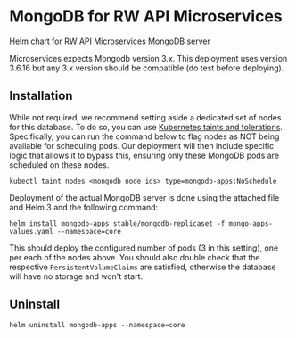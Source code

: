 # MongoDB for RW API Microservices

[Helm chart for RW API Microservices MongoDB server](https://github.com/helm/charts/tree/master/stable/mongodb-replicaset)

Microservices expects Mongodb version 3.x. This deployment uses version 3.6.16 but any 3.x version should be compatible (do test before deploying).

## Installation

While not required, we recommend setting aside a dedicated set of nodes for this database. To do so, you can use [Kubernetes taints and tolerations](https://kubernetes.io/docs/concepts/configuration/taint-and-toleration/). Specifically, you can run the command below to flag nodes as NOT being available for scheduling pods. Our deployment will then include specific logic that allows it to bypass this, ensuring only these MongoDB pods are scheduled on these nodes.

```shell
kubectl taint nodes <mongodb node ids> type=mongodb-apps:NoSchedule
```

Deployment of the actual MongoDB server is done using the attached file and Helm 3 and the following command:

```shell
helm install mongodb-apps stable/mongodb-replicaset -f mongo-apps-values.yaml --namespace=core
```

This should deploy the configured number of pods (3 in this setting), one per each of the nodes above. You should also double check that the respective `PersistentVolumeClaims` are satisfied, otherwise the database will have no storage and won't start.



## Uninstall

```shell
helm uninstall mongodb-apps --namespace=core
```